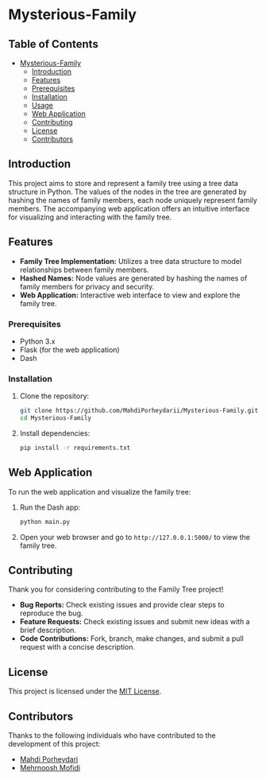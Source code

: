 # Mysterious-Family


## Table of Contents

- [Mysterious-Family](#mysterious-family)
  - [Introduction](#introduction)
  - [Features](#features)
  - [Prerequisites](#prerequisites)
  - [Installation](#installation)
  - [Usage](#usage)
  - [Web Application](#web-application)
  - [Contributing](#contributing)
  - [License](#license)
  - [Contributors](#contributors)

## Introduction

This project aims to store and represent a family tree using a tree data structure in Python. The values of the nodes in the tree are generated by hashing the names of family members, each node uniquely represent family members. The accompanying web application offers an intuitive interface for visualizing and interacting with the family tree.


## Features

- **Family Tree Implementation:** Utilizes a tree data structure to model relationships between family members.
- **Hashed Names:** Node values are generated by hashing the names of family members for privacy and security.
- **Web Application:** Interactive web interface to view and explore the family tree.

### Prerequisites

- Python 3.x
- Flask (for the web application)
- Dash

### Installation

1. Clone the repository:

    ```bash
    git clone https://github.com/MahdiPorheydarii/Mysterious-Family.git
    cd Mysterious-Family
    ```

2. Install dependencies:

    ```bash
    pip install -r requirements.txt
    ```

## Web Application

To run the web application and visualize the family tree:

1. Run the Dash app:

    ```bash
    python main.py
    ```

2. Open your web browser and go to `http://127.0.0.1:5000/` to view the family tree.

## Contributing
Thank you for considering contributing to the Family Tree project!

- **Bug Reports:** Check existing issues and provide clear steps to reproduce the bug.
- **Feature Requests:** Check existing issues and submit new ideas with a brief description.
- **Code Contributions:** Fork, branch, make changes, and submit a pull request with a concise description.

## License

This project is licensed under the [MIT License](LICENSE.md).

## Contributors

Thanks to the following individuals who have contributed to the development of this project:

- [Mahdi Porheydari](https://github.com/MahdiPorheydarii)
- [Mehrnoosh Mofidi](https://github.com/mehrmof)
